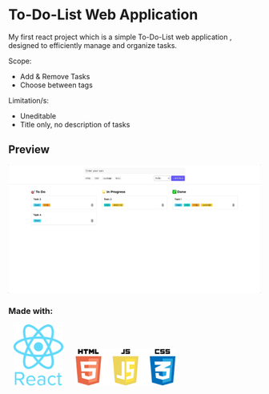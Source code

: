 # To-Do-List Web Application

My first react project which is a simple To-Do-List web application , designed to efficiently manage and organize tasks.

Scope:

- Add & Remove Tasks
- Choose between tags

Limitation/s:

- Uneditable
- Title only, no description of tasks

## Preview

![Image](src/assets/screenshot-1725670979398.png)

### Made with:

<p>
 <img src="src/assets/react-original-wordmark-icon-840x1024-vhmauxp6.png" alt="React Logo" width="100" hspace="10" >
 <img src="src/assets/597-5977109_html5-css3-javascript-logos-html-css-icon-png.png" alt="" width="200" hspace="10">

</p>

